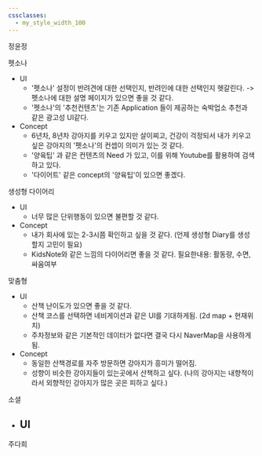 ```yaml
---
cssclasses:
  - my_style_width_100
---
```

정윤정

펫소나
- UI
	- '펫소나' 설정이 반려견에 대한 선택인지, 반려인에 대한 선택인지 헷갈린다. -> 펫소나에 대한 설명 페이지가 있으면 좋을 것 같다.
	- '펫소나'의 '추천컨텐츠'는 기존 Application 들이 제공하는 숙박업소 추천과 같은 광고성 UI같다. 
- Concept 
	- 6년차, 8년차 강아지를 키우고 있지만 살이찌고, 건강이 걱정되서 내가 키우고 싶은 강아지의 '펫소나'의 컨셉이 의미가 있는 것 같다.
	- '양육팁' 과 같은 컨텐츠의 Need 가 있고, 이를 위해 Youtube를 활용하여 검색하고 있다.
	- '다이어트' 같은 concept의 '양육팁'이 있으면 좋겠다.


생성형 다이어리
-  UI
	- 너무 많은 단위행동이 있으면 불편할 것 같다. 
- Concept 
	- 내가 회사에 있는 2-3시쯤 확인하고 싶을 것 같다. (언제 생성형 Diary를 생성할지 고민이 필요)
	-  KidsNote와 같은 느낌의 다이어리면 좋을 것 같다. 필요한내용: 활동량, 수면, 싸움여부

맞춤형
- UI
	- 산책 난이도가 있으면 좋을 것 같다.
	- 산책 코스를 선택하면 네비게이션과 같은 UI를 기대하게됨. (2d map + 현재위치)
	- 주차정보와 같은 기본적인 데이터가 없다면 결국 다시 NaverMap을 사용하게됨. 
- Concept 
	- 동일한 산책경로를 자주 방문하면 강아지가 흥미가 떨어짐.
	- 성향이 비슷한 강아지들이 있는곳에서 산책하고 싶다. (나의 강아지는 내향적이라서 외향적인 강아지가 많은 곳은 피하고 싶다.)

소셜
- UI
	- 

주다희 